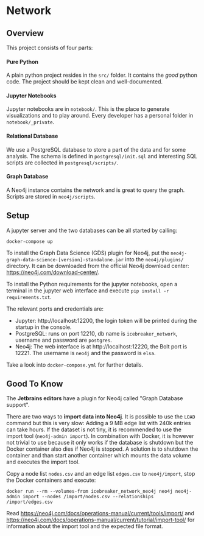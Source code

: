# Network


## Overview

This project consists of four parts:


#### Pure Python

A plain python project resides in the `src/` folder. It contains the *good* python code. The project should be kept clean and well-documented.


#### Jupyter Notebooks

Jupyter notebooks are in `notebook/`. This is the place to generate visualizations and to play around. Every developer has a personal folder in `notebook/_private`.


#### Relational Database

We use a PostgreSQL database to store a part of the data and for some analysis. The schema is defined in `postgresql/init.sql` and interesting SQL scripts are collected in `postgresql/scripts/`.


#### Graph Database

A Neo4j instance contains the network and is great to query the graph. Scripts are stored in `neo4j/scripts`.


## Setup

A jupyter server and the two databases can be all started by calling:

```
docker-compose up
```

To install the Graph Data Science (GDS) plugin for Neo4j, put the `neo4j-graph-data-science-[version]-standalone.jar` into the `neo4j/plugins/` directory. It can be downloaded from the official Neo4j download center: https://neo4j.com/download-center/.

To install the Python requirements for the jupyter notebooks, open a terminal in the jupyter web interface and execute `pip install -r requirements.txt`.

The relevant ports and credentials are:

- Jupyter: http://localhost:12200, the login token will be printed during the startup in the console.
- PostgreSQL: runs on port 12210, db name is `icebreaker_network`, username and password are `postgres`.
- Neo4j: The web interface is at http://localhost:12220, the Bolt port is 12221. The username is `neo4j` and the password is `elsa`.

Take a look into `docker-compose.yml` for further details.


## Good To Know

The **Jetbrains editors** have a plugin for Neo4j called "Graph Database support".

There are two ways to **import data into Neo4j**. It is possible to use the `LOAD` command but this is very slow: Adding a 9 MB edge list with 240k entries can take hours. If the dataset is not tiny, it is recommended to use the import tool (`neo4j-admin import`). In combination with Docker, it is however not trivial to use because it only works if the database is shutdown but the Docker container also dies if Neo4j is stopped. A solution is to shutdown the container and than start another container which mounts the data volume and executes the import tool.

Copy a node list `nodes.csv` and an edge list `edges.csv` to `neo4j/import`, stop the Docker containers and execute:

```
docker run --rm --volumes-from icebreaker_network_neo4j neo4j neo4j-admin import --nodes /import/nodes.csv --relationships /import/edges.csv
``` 

Read https://neo4j.com/docs/operations-manual/current/tools/import/ and https://neo4j.com/docs/operations-manual/current/tutorial/import-tool/ for information about the import tool and the expected file format.
